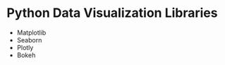# Python Data Visualization Libraries
<ul>

<li>Matplotlib</li>
<li>Seaborn</li>
<li>Plotly</li>
<li>Bokeh</li>

